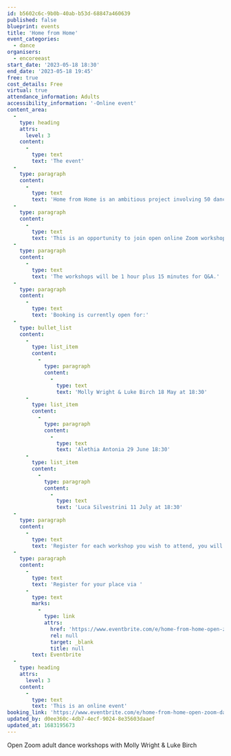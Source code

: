 ```yaml
---
id: b5602c6c-9b0b-40ab-b53d-68847a460639
published: false
blueprint: events
title: 'Home from Home'
event_categories:
  - dance
organisers:
  - encoreeast
start_date: '2023-05-18 18:30'
end_date: '2023-05-18 19:45'
free: true
cost_details: Free
virtual: true
attendance_information: Adults
accessibility_information: '-Online event'
content_area:
  -
    type: heading
    attrs:
      level: 3
    content:
      -
        type: text
        text: 'The event'
  -
    type: paragraph
    content:
      -
        type: text
        text: 'Home from Home is an ambitious project involving 50 dancers over 50, under the overall direction of Luca Silvestrini, artistic director of Protein Dance.'
  -
    type: paragraph
    content:
      -
        type: text
        text: 'This is an opportunity to join open online Zoom workshops with choreographers: Laura Anderson, Molly Wright & Luke Birch, Alethia Antonia, Alleyne Dance and Luca Silvestrini.'
  -
    type: paragraph
    content:
      -
        type: text
        text: 'The workshops will be 1 hour plus 15 minutes for Q&A.'
  -
    type: paragraph
    content:
      -
        type: text
        text: 'Booking is currently open for:'
  -
    type: bullet_list
    content:
      -
        type: list_item
        content:
          -
            type: paragraph
            content:
              -
                type: text
                text: 'Molly Wright & Luke Birch 18 May at 18:30'
      -
        type: list_item
        content:
          -
            type: paragraph
            content:
              -
                type: text
                text: 'Alethia Antonia 29 June 18:30'
      -
        type: list_item
        content:
          -
            type: paragraph
            content:
              -
                type: text
                text: 'Luca Silvestrini 11 July at 18:30'
  -
    type: paragraph
    content:
      -
        type: text
        text: 'Register for each workshop you wish to attend, you will be e-mailed your zoom link on the morning of your workshop.'
  -
    type: paragraph
    content:
      -
        type: text
        text: 'Register for your place via '
      -
        type: text
        marks:
          -
            type: link
            attrs:
              href: 'https://www.eventbrite.com/e/home-from-home-open-zoom-dance-workshops-tickets-605022888747'
              rel: null
              target: _blank
              title: null
        text: Eventbrite
  -
    type: heading
    attrs:
      level: 3
    content:
      -
        type: text
        text: 'This is an online event'
booking_link: 'https://www.eventbrite.com/e/home-from-home-open-zoom-dance-workshops-tickets-605022888747'
updated_by: d0ee360c-4db7-4ecf-9024-8e35603daaef
updated_at: 1683195673
---
```

Open Zoom adult dance workshops with Molly Wright & Luke Birch